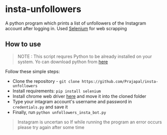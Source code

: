 # insta-unfollowers
A python program which prints a list of unfollowers of the Instagram account after logging in. Used [Selenium](https://www.selenium.dev/) for web scrapping

## How to use
>NOTE : This script requres Python to be already installed on your system. Yo can download python from [here](https://www.python.org/downloads/)

Follow these simple steps:
* Clone the repository - `git clone https://github.com/Prajapal/insta-unfollowers`
* Install requirements: `pip install selenium`
* Install chrome web driver [here](https://chromedriver.chromium.org/downloads) and move it into the cloned folder
* Type your intagram account's username and password in `credentials.py` and save it
* Finally, run `python unfollowers_insta_bot.py`

>Instagram is uncertan so If while running the program an error occurs please try again after some time
